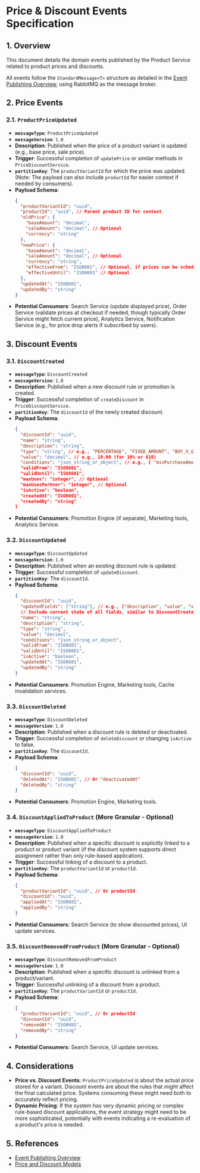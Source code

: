 # Price & Discount Events Specification

## 1. Overview

This document details the domain events published by the Product Service related to product prices and discounts.

All events follow the `StandardMessage<T>` structure as detailed in the [Event Publishing Overview](./00-overview.md#5-general-event-structure), using RabbitMQ as the message broker.

## 2. Price Events

### 2.1. `ProductPriceUpdated`

- **`messageType`**: `ProductPriceUpdated`
- **`messageVersion`**: `1.0`
- **Description**: Published when the price of a product variant is updated (e.g., base price, sale price).
- **Trigger**: Successful completion of `updatePrice` or similar methods in `PriceDiscountService`.
- **`partitionKey`**: The `productVariantId` for which the price was updated. (Note: The payload can also include `productId` for easier context if needed by consumers).
- **Payload Schema**:
  ```json
  {
    "productVariantId": "uuid",
    "productId": "uuid", // Parent product ID for context
    "oldPrice": {
      "baseAmount": "decimal",
      "saleAmount": "decimal", // Optional
      "currency": "string"
    },
    "newPrice": {
      "baseAmount": "decimal",
      "saleAmount": "decimal", // Optional
      "currency": "string",
      "effectiveFrom": "ISO8601", // Optional, if prices can be scheduled
      "effectiveUntil": "ISO8601" // Optional
    },
    "updatedAt": "ISO8601",
    "updatedBy": "string"
  }
  ```
- **Potential Consumers**: Search Service (update displayed price), Order Service (validate prices at checkout if needed, though typically Order Service might fetch current price), Analytics Service, Notification Service (e.g., for price drop alerts if subscribed by users).

## 3. Discount Events

### 3.1. `DiscountCreated`

- **`messageType`**: `DiscountCreated`
- **`messageVersion`**: `1.0`
- **Description**: Published when a new discount rule or promotion is created.
- **Trigger**: Successful completion of `createDiscount` in `PriceDiscountService`.
- **`partitionKey`**: The `discountId` of the newly created discount.
- **Payload Schema**:
  ```json
  {
    "discountId": "uuid",
    "name": "string",
    "description": "string",
    "type": "string", // e.g., "PERCENTAGE", "FIXED_AMOUNT", "BUY_X_GET_Y"
    "value": "decimal", // e.g., 10.00 (for 10% or $10)
    "conditions": "json_string_or_object", // e.g., { "minPurchaseAmount": 50, "applicableCategoryIds": ["uuid"] }
    "validFrom": "ISO8601",
    "validUntil": "ISO8601",
    "maxUses": "integer", // Optional
    "maxUsesPerUser": "integer", // Optional
    "isActive": "boolean",
    "createdAt": "ISO8601",
    "createdBy": "string"
  }
  ```
- **Potential Consumers**: Promotion Engine (if separate), Marketing tools, Analytics Service.

### 3.2. `DiscountUpdated`

- **`messageType`**: `DiscountUpdated`
- **`messageVersion`**: `1.0`
- **Description**: Published when an existing discount rule is updated.
- **Trigger**: Successful completion of `updateDiscount`.
- **`partitionKey`**: The `discountId`.
- **Payload Schema**:
  ```json
  {
    "discountId": "uuid",
    "updatedFields": ["string"], // e.g., ["description", "value", "validUntil"]
    // Include current state of all fields, similar to DiscountCreated payload
    "name": "string",
    "description": "string",
    "type": "string",
    "value": "decimal",
    "conditions": "json_string_or_object",
    "validFrom": "ISO8601",
    "validUntil": "ISO8601",
    "isActive": "boolean",
    "updatedAt": "ISO8601",
    "updatedBy": "string"
  }
  ```
- **Potential Consumers**: Promotion Engine, Marketing tools, Cache invalidation services.

### 3.3. `DiscountDeleted`

- **`messageType`**: `DiscountDeleted`
- **`messageVersion`**: `1.0`
- **Description**: Published when a discount rule is deleted or deactivated.
- **Trigger**: Successful completion of `deleteDiscount` or changing `isActive` to false.
- **`partitionKey`**: The `discountId`.
- **Payload Schema**:
  ```json
  {
    "discountId": "uuid",
    "deletedAt": "ISO8601", // Or "deactivatedAt"
    "deletedBy": "string"
  }
  ```
- **Potential Consumers**: Promotion Engine, Marketing tools.

### 3.4. `DiscountAppliedToProduct` (More Granular - Optional)

- **`messageType`**: `DiscountAppliedToProduct`
- **`messageVersion`**: `1.0`
- **Description**: Published when a specific discount is explicitly linked to a product or product variant (if the discount system supports direct assignment rather than only rule-based application).
- **Trigger**: Successful linking of a discount to a product.
- **`partitionKey`**: The `productVariantId` or `productId`.
- **Payload Schema**:
  ```json
  {
    "productVariantId": "uuid", // Or productId
    "discountId": "uuid",
    "appliedAt": "ISO8601",
    "appliedBy": "string"
  }
  ```
- **Potential Consumers**: Search Service (to show discounted prices), UI update services.

### 3.5. `DiscountRemovedFromProduct` (More Granular - Optional)

- **`messageType`**: `DiscountRemovedFromProduct`
- **`messageVersion`**: `1.0`
- **Description**: Published when a specific discount is unlinked from a product/variant.
- **Trigger**: Successful unlinking of a discount from a product.
- **`partitionKey`**: The `productVariantId` or `productId`.
- **Payload Schema**:
  ```json
  {
    "productVariantId": "uuid", // Or productId
    "discountId": "uuid",
    "removedAt": "ISO8601",
    "removedBy": "string"
  }
  ```
- **Potential Consumers**: Search Service, UI update services.

## 4. Considerations

- **Price vs. Discount Events**: `ProductPriceUpdated` is about the actual price stored for a variant. Discount events are about the rules that *might* affect the final calculated price. Systems consuming these might need both to accurately reflect pricing.
- **Dynamic Pricing**: If the system has very dynamic pricing or complex rule-based discount applications, the event strategy might need to be more sophisticated, potentially with events indicating a re-evaluation of a product's price is needed.

## 5. References

- [Event Publishing Overview](./00-overview.md)
- [Price and Discount Models](../../02-data-model-setup/02c-price-models.md) 